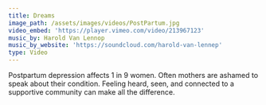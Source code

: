 ```yaml
---
title: Dreams
image_path: /assets/images/videos/PostPartum.jpg
video_embed: 'https://player.vimeo.com/video/213967123'
music_by: Harold Van Lennop
music_by_website: 'https://soundcloud.com/harold-van-lennep'
type: Video
---
```



Postpartum depression affects 1 in 9 women. Often mothers are ashamed to speak about their condition. Feeling heard, seen, and connected to a supportive community can make all the difference.